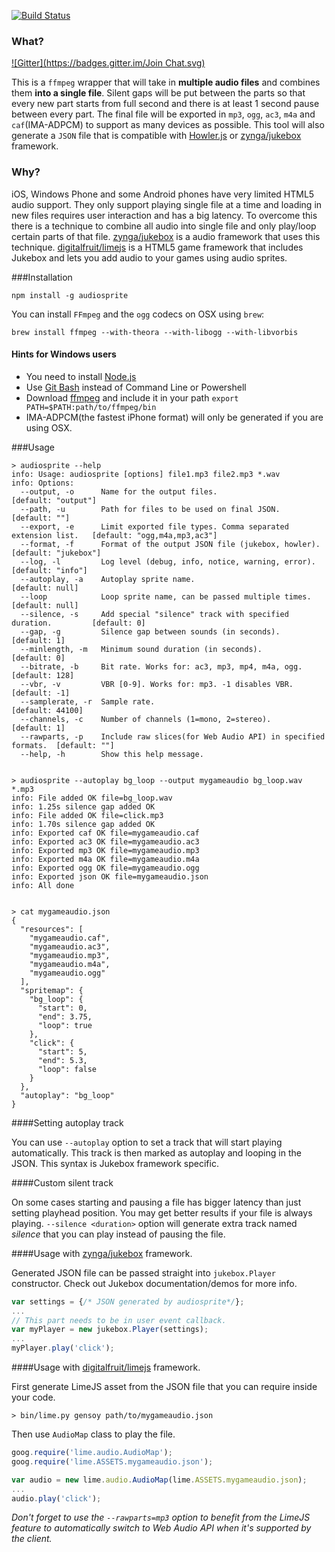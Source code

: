 [![Build Status](https://secure.travis-ci.org/tonistiigi/audiosprite.png)](http://travis-ci.org/tonistiigi/audiosprite)

### What?
[![Gitter](https://badges.gitter.im/Join Chat.svg)](https://gitter.im/tonistiigi/audiosprite?utm_source=badge&utm_medium=badge&utm_campaign=pr-badge&utm_content=badge)

This is a `ffmpeg` wrapper that will take in **multiple audio files** and combines them **into a single file**. Silent gaps will be put between the parts so that every new part starts from full second and there is at least 1 second pause between every part. The final file will be exported in `mp3`, `ogg`, `ac3`, `m4a` and `caf`(IMA-ADPCM) to support as many devices as possible. This tool will also generate a `JSON` file that is compatible with [Howler.js](https://github.com/goldfire/howler.js) or [zynga/jukebox](https://github.com/zynga/jukebox) framework.

### Why?

iOS, Windows Phone and some Android phones have very limited HTML5 audio support. They only support playing single file at a time and loading in new files requires user interaction and has a big latency. To overcome this there is a technique to combine all audio into single file and only play/loop certain parts of that file. [zynga/jukebox](https://github.com/zynga/jukebox) is a audio framework that uses this technique.  [digitalfruit/limejs](https://github.com/digitalfruit/limejs) is a HTML5 game framework that includes Jukebox and lets you add audio to your games using audio sprites.

###Installation

```
npm install -g audiosprite
```

You can install `FFmpeg` and the `ogg` codecs on OSX using `brew`:

```
brew install ffmpeg --with-theora --with-libogg --with-libvorbis
```

#### Hints for Windows users

- You need to install [Node.js](https://www.nodejs.org/)
- Use [Git Bash](http://git-scm.com/download/win) instead of Command Line or Powershell
- Download [ffmpeg](http://ffmpeg.zeranoe.com/builds/) and include it in your path `export PATH=$PATH:path/to/ffmpeg/bin`
- IMA-ADPCM(the fastest iPhone format) will only be generated if you are using OSX.

###Usage

```
> audiosprite --help
info: Usage: audiosprite [options] file1.mp3 file2.mp3 *.wav
info: Options:
  --output, -o      Name for the output files.                                   [default: "output"]
  --path, -u        Path for files to be used on final JSON.                     [default: ""]
  --export, -e      Limit exported file types. Comma separated extension list.   [default: "ogg,m4a,mp3,ac3"]
  --format, -f      Format of the output JSON file (jukebox, howler).            [default: "jukebox"]
  --log, -l         Log level (debug, info, notice, warning, error).             [default: "info"]
  --autoplay, -a    Autoplay sprite name.                                        [default: null]
  --loop            Loop sprite name, can be passed multiple times.              [default: null]
  --silence, -s     Add special "silence" track with specified duration.         [default: 0]
  --gap, -g         Silence gap between sounds (in seconds).                     [default: 1]
  --minlength, -m   Minimum sound duration (in seconds).                         [default: 0]
  --bitrate, -b     Bit rate. Works for: ac3, mp3, mp4, m4a, ogg.                [default: 128]
  --vbr, -v         VBR [0-9]. Works for: mp3. -1 disables VBR.                  [default: -1]
  --samplerate, -r  Sample rate.                                                 [default: 44100]
  --channels, -c    Number of channels (1=mono, 2=stereo).                       [default: 1]
  --rawparts, -p    Include raw slices(for Web Audio API) in specified formats.  [default: ""]
  --help, -h        Show this help message.


> audiosprite --autoplay bg_loop --output mygameaudio bg_loop.wav *.mp3
info: File added OK file=bg_loop.wav
info: 1.25s silence gap added OK
info: File added OK file=click.mp3
info: 1.70s silence gap added OK
info: Exported caf OK file=mygameaudio.caf
info: Exported ac3 OK file=mygameaudio.ac3
info: Exported mp3 OK file=mygameaudio.mp3
info: Exported m4a OK file=mygameaudio.m4a
info: Exported ogg OK file=mygameaudio.ogg
info: Exported json OK file=mygameaudio.json
info: All done


> cat mygameaudio.json
{
  "resources": [
    "mygameaudio.caf",
    "mygameaudio.ac3",
    "mygameaudio.mp3",
    "mygameaudio.m4a",
    "mygameaudio.ogg"
  ],
  "spritemap": {
    "bg_loop": {
      "start": 0,
      "end": 3.75,
      "loop": true
    },
    "click": {
      "start": 5,
      "end": 5.3,
      "loop": false
    }
  },
  "autoplay": "bg_loop"
}
```

####Setting autoplay track

You can use `--autoplay` option to set a track that will start playing automatically. This track is then marked as autoplay and looping in the JSON. This syntax is Jukebox framework specific.

####Custom silent track

On some cases starting and pausing a file has bigger latency than just setting playhead position. You may get better results if your file is always playing. `--silence <duration>` option will generate extra track named *silence* that you can play instead of pausing the file.

####Usage with [zynga/jukebox](https://github.com/zynga/jukebox) framework.

Generated JSON file can be passed straight into `jukebox.Player` constructor. Check out Jukebox documentation/demos for more info.

```javascript
var settings = {/* JSON generated by audiosprite*/};
...
// This part needs to be in user event callback.
var myPlayer = new jukebox.Player(settings);
...
myPlayer.play('click');
```

####Usage with [digitalfruit/limejs](https://github.com/digitalfruit/limejs) framework.

First generate LimeJS asset from the JSON file that you can require inside your code.

```
> bin/lime.py gensoy path/to/mygameaudio.json
```

Then use `AudioMap` class to play the file.

```javascript
goog.require('lime.audio.AudioMap');
goog.require('lime.ASSETS.mygameaudio.json');

var audio = new lime.audio.AudioMap(lime.ASSETS.mygameaudio.json);
...
audio.play('click');
```

*Don't forget to use the `--rawparts=mp3` option to benefit from the LimeJS feature to automatically switch to Web Audio API when it's supported by the client.*

